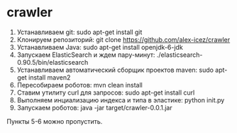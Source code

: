 crawler
=======

1. Устанавливаем git:
	sudo apt-get install git
2. Клонируем репозиторий: 
	git clone https://github.com/alex-icez/crawler
3. Устанавливаем Java: 
	sudo apt-get install openjdk-6-jdk
4. Запускаем ElasticSearch и ждем пару-минут:
	./elasticsearch-0.90.5/bin/elasticsearch
5. Устанавливаем автоматический сборщик проектов maven:
	sudo apt-get install maven2
6. Пересобираем роботов:
	mvn clean install
7. Ставим утилиту curl для запросов:
	sudo apt-get install curl
7. Выполняем инциализацию индекса и типа в эластике:
	python init.py
9. Запускаем роботов:
	java -jar target/crawler-0.0.1.jar

Пункты 5-6 можно пропустить.







